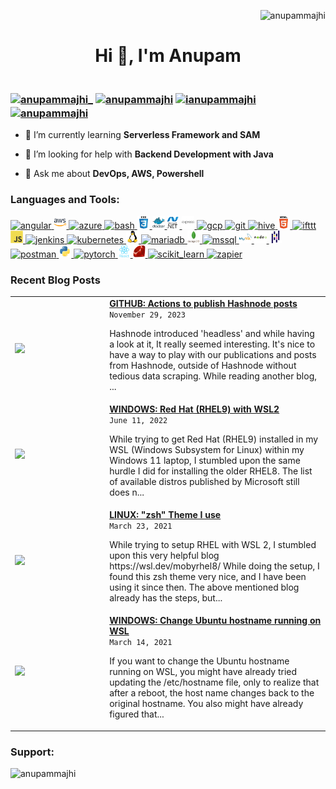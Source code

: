 <p align="right"> <img src="https://komarev.com/ghpvc/?username=anupammajhi&label=Profile%20views&color=0e75b6&style=flat" alt="anupammajhi" /> </p>
<h1 align="center">Hi 👋, I'm Anupam</h1>
<h3 style="float:right;">
<a href="https://twitter.com/anupammajhi_" target="blank"><img align="center" src="https://raw.githubusercontent.com/rahuldkjain/github-profile-readme-generator/master/src/images/icons/Social/twitter.svg" alt="anupammajhi_" height="20" width="30" /></a>
<a href="https://linkedin.com/in/anupammajhi" target="blank"><img align="center" src="https://raw.githubusercontent.com/rahuldkjain/github-profile-readme-generator/master/src/images/icons/Social/linked-in-alt.svg" alt="anupammajhi" height="20" width="30" /></a>
<a href="https://fb.com/ianupammajhi" target="blank"><img align="center" src="https://raw.githubusercontent.com/rahuldkjain/github-profile-readme-generator/master/src/images/icons/Social/facebook.svg" alt="ianupammajhi" height="20" width="30" /></a>
<a href="https://instagram.com/anupammajhi" target="blank"><img align="center" src="https://raw.githubusercontent.com/rahuldkjain/github-profile-readme-generator/master/src/images/icons/Social/instagram.svg" alt="anupammajhi" height="20" width="30" /></a>
</h3>
</br>

- 🌱 I’m currently learning **Serverless Framework and SAM**

- 🤝 I’m looking for help with **Backend Development with Java**

- 💬 Ask me about **DevOps, AWS, Powershell**


<h3 align="left">Languages and Tools:</h3>
<p align="left"> <a href="https://angular.io" target="_blank" rel="noreferrer"> <img src="https://angular.io/assets/images/logos/angular/angular.svg" alt="angular" height="20" width="20"/> </a> <a href="https://aws.amazon.com" target="_blank" rel="noreferrer"> <img src="https://raw.githubusercontent.com/devicons/devicon/master/icons/amazonwebservices/amazonwebservices-original-wordmark.svg" alt="aws" height="20" width="20"/> </a> <a href="https://azure.microsoft.com/en-in/" target="_blank" rel="noreferrer"> <img src="https://www.vectorlogo.zone/logos/microsoft_azure/microsoft_azure-icon.svg" alt="azure" height="20" width="20"/> </a> <a href="https://www.gnu.org/software/bash/" target="_blank" rel="noreferrer"> <img src="https://www.vectorlogo.zone/logos/gnu_bash/gnu_bash-icon.svg" alt="bash" height="20" width="20"/> </a> <a href="https://www.w3schools.com/css/" target="_blank" rel="noreferrer"> <img src="https://raw.githubusercontent.com/devicons/devicon/master/icons/css3/css3-original-wordmark.svg" alt="css3" height="20" width="20"/> </a> </a> <a href="https://www.docker.com/" target="_blank" rel="noreferrer"> <img src="https://raw.githubusercontent.com/devicons/devicon/master/icons/docker/docker-original-wordmark.svg" alt="docker" height="20" width="20"/> </a> <a href="https://dotnet.microsoft.com/" target="_blank" rel="noreferrer"> <img src="https://raw.githubusercontent.com/devicons/devicon/master/icons/dot-net/dot-net-original-wordmark.svg" alt="dotnet" height="20" width="20"/> </a> <a href="https://expressjs.com" target="_blank" rel="noreferrer"> <img src="https://raw.githubusercontent.com/devicons/devicon/master/icons/express/express-original-wordmark.svg" alt="express" height="20" width="20"/> </a> <a href="https://cloud.google.com" target="_blank" rel="noreferrer"> <img src="https://www.vectorlogo.zone/logos/google_cloud/google_cloud-icon.svg" alt="gcp" height="20" width="20"/> </a> <a href="https://git-scm.com/" target="_blank" rel="noreferrer"> <img src="https://www.vectorlogo.zone/logos/git-scm/git-scm-icon.svg" alt="git" height="20" width="20"/> </a> <a href="https://hive.apache.org/" target="_blank" rel="noreferrer"> <img src="https://www.vectorlogo.zone/logos/apache_hive/apache_hive-icon.svg" alt="hive" height="20" width="20"/> </a> <a href="https://www.w3.org/html/" target="_blank" rel="noreferrer"> <img src="https://raw.githubusercontent.com/devicons/devicon/master/icons/html5/html5-original-wordmark.svg" alt="html5" height="20" width="20"/> </a> <a href="https://ifttt.com/" target="_blank" rel="noreferrer"> <img src="https://www.vectorlogo.zone/logos/ifttt/ifttt-ar21.svg" alt="ifttt" height="20" width="20"/> </a> <a href="https://developer.mozilla.org/en-US/docs/Web/JavaScript" target="_blank" rel="noreferrer"> <img src="https://raw.githubusercontent.com/devicons/devicon/master/icons/javascript/javascript-original.svg" alt="javascript" height="20" width="20"/> </a> <a href="https://www.jenkins.io" target="_blank" rel="noreferrer"> <img src="https://www.vectorlogo.zone/logos/jenkins/jenkins-icon.svg" alt="jenkins" height="20" width="20"/> </a> <a href="https://kubernetes.io" target="_blank" rel="noreferrer"> <img src="https://www.vectorlogo.zone/logos/kubernetes/kubernetes-icon.svg" alt="kubernetes" height="20" width="20"/> </a> <a href="https://www.linux.org/" target="_blank" rel="noreferrer"> <img src="https://raw.githubusercontent.com/devicons/devicon/master/icons/linux/linux-original.svg" alt="linux" height="20" width="20"/> </a> <a href="https://mariadb.org/" target="_blank" rel="noreferrer"> <img src="https://www.vectorlogo.zone/logos/mariadb/mariadb-icon.svg" alt="mariadb" height="20" width="20"/> </a> <a href="https://www.mongodb.com/" target="_blank" rel="noreferrer"> <img src="https://raw.githubusercontent.com/devicons/devicon/master/icons/mongodb/mongodb-original-wordmark.svg" alt="mongodb" height="20" width="20"/> </a> <a href="https://www.microsoft.com/en-us/sql-server" target="_blank" rel="noreferrer"> <img src="https://www.svgrepo.com/show/303229/microsoft-sql-server-logo.svg" alt="mssql" height="20" width="20"/> </a> <a href="https://www.mysql.com/" target="_blank" rel="noreferrer"> <img src="https://raw.githubusercontent.com/devicons/devicon/master/icons/mysql/mysql-original-wordmark.svg" alt="mysql" height="20" width="20"/> </a> <a href="https://nodejs.org" target="_blank" rel="noreferrer"> <img src="https://raw.githubusercontent.com/devicons/devicon/master/icons/nodejs/nodejs-original-wordmark.svg" alt="nodejs" height="20" width="20"/> </a> <a href="https://pandas.pydata.org/" target="_blank" rel="noreferrer"> <img src="https://raw.githubusercontent.com/devicons/devicon/2ae2a900d2f041da66e950e4d48052658d850630/icons/pandas/pandas-original.svg" alt="pandas" height="20" width="20"/> </a> <a href="https://postman.com" target="_blank" rel="noreferrer"> <img src="https://www.vectorlogo.zone/logos/getpostman/getpostman-icon.svg" alt="postman" height="20" width="20"/> </a> <a href="https://www.python.org" target="_blank" rel="noreferrer"> <img src="https://raw.githubusercontent.com/devicons/devicon/master/icons/python/python-original.svg" alt="python" height="20" width="20"/> </a> <a href="https://pytorch.org/" target="_blank" rel="noreferrer"> <img src="https://www.vectorlogo.zone/logos/pytorch/pytorch-icon.svg" alt="pytorch" height="20" width="20"/> </a> <a href="https://reactjs.org/" target="_blank" rel="noreferrer"> <img src="https://raw.githubusercontent.com/devicons/devicon/master/icons/react/react-original-wordmark.svg" alt="react" height="20" width="20"/> </a> <a href="https://www.ruby-lang.org/en/" target="_blank" rel="noreferrer"> <img src="https://raw.githubusercontent.com/devicons/devicon/master/icons/ruby/ruby-original.svg" alt="ruby" height="20" width="20"/> </a> <a href="https://scikit-learn.org/" target="_blank" rel="noreferrer"> <img src="https://upload.wikimedia.org/wikipedia/commons/0/05/Scikit_learn_logo_small.svg" alt="scikit_learn" height="20" width="20"/> </a> <a href="https://zapier.com" target="_blank" rel="noreferrer"> <img src="https://www.vectorlogo.zone/logos/zapier/zapier-icon.svg" alt="zapier" height="20" width="20"/> </a> </p>

<p align="left">
  <!-- <img align="center" src="https://github-readme-stats.vercel.app/api/top-langs?username=anupammajhi&show_icons=true&locale=en&layout=compact" alt="anupammajhi" /> -->
  <!-- <img align="center" src="https://github-readme-stats.vercel.app/api?username=anupammajhi&show_icons=true&locale=en" alt="anupammajhi" /> -->
  <!-- <img align="center" src="https://github-readme-streak-stats.herokuapp.com/?user=anupammajhi&" alt="anupammajhi" /> -->
</p>

### Recent Blog Posts
<table>
<!-- HASHNODE_POSTS_START -->

<tr>
<td style="width:30%"><a href="https://tech.anupamm.com/github-actions-to-publish-hashnode-posts"><img src="https://cdn.hashnode.com/res/hashnode/image/upload/v1701265406214/835faf19-729c-4eab-adf9-ac2cbb8eb341.png" width="500" height="auto" /></a></td>
<td>
<a href="https://tech.anupamm.com/github-actions-to-publish-hashnode-posts"><b>GITHUB: Actions to publish Hashnode posts</b></a><br />
<code>November 29, 2023</code><br />
<p>Hashnode introduced &#39;headless&#39; and while having a look at it, It really seemed interesting. It&#39;s nice to have a way to play with our publications and posts from Hashnode, outside of Hashnode without tedious data scraping.
While reading another blog, ...</p>
</td>
</a>
</tr>

<tr>
<td style="width:30%"><a href="https://tech.anupamm.com/windows-red-hat-rhel9-with-wsl2"><img src="https://cdn.hashnode.com/res/hashnode/image/upload/v1700655789491/a719157b-6562-4ee5-8471-de63cb459395.png" width="500" height="auto" /></a></td>
<td>
<a href="https://tech.anupamm.com/windows-red-hat-rhel9-with-wsl2"><b>WINDOWS: Red Hat (RHEL9) with WSL2</b></a><br />
<code>June 11, 2022</code><br />
<p>While trying to get Red Hat (RHEL9) installed in my WSL (Windows Subsystem for Linux) within my Windows 11 laptop, I stumbled upon the same hurdle I did for installing the older RHEL8. The list of available distros published by Microsoft still does n...</p>
</td>
</a>
</tr>

<tr>
<td style="width:30%"><a href="https://tech.anupamm.com/linux-zsh-theme-i-use"><img src="https://cdn.hashnode.com/res/hashnode/image/upload/v1700496493427/e755b6f5-25be-4e60-9b7d-28b558ba7f90.png" width="500" height="auto" /></a></td>
<td>
<a href="https://tech.anupamm.com/linux-zsh-theme-i-use"><b>LINUX: &#34;zsh&#34; Theme I use</b></a><br />
<code>March 23, 2021</code><br />
<p>While trying to setup RHEL with WSL 2, I stumbled upon this very helpful blog https://wsl.dev/mobyrhel8/
While doing the setup, I found this zsh theme very nice, and I have been using it since then. The above mentioned blog already has the steps, but...</p>
</td>
</a>
</tr>

<tr>
<td style="width:30%"><a href="https://tech.anupamm.com/change-ubuntu-hostname-running-on-wsl"><img src="https://cdn.hashnode.com/res/hashnode/image/upload/v1700656038404/d616b0a2-0b7f-46c3-9a38-1f73889118da.png" width="500" height="auto" /></a></td>
<td>
<a href="https://tech.anupamm.com/change-ubuntu-hostname-running-on-wsl"><b>WINDOWS: Change Ubuntu hostname running on WSL</b></a><br />
<code>March 14, 2021</code><br />
<p>If you want to change the Ubuntu hostname running on WSL, you might have already tried updating the /etc/hostname file, only to realize that after a reboot, the host name changes back to the original hostname.
You also might have already figured that...</p>
</td>
</a>
</tr>

<!-- HASHNODE_POSTS_END -->
</table>

<h3 align="left">Support:</h3>
<p><a href="https://www.buymeacoffee.com/anupammajhi"> <img align="left" src="https://cdn.buymeacoffee.com/buttons/v2/default-yellow.png" height="40" width="auto" alt="anupammajhi" /></a></p>
